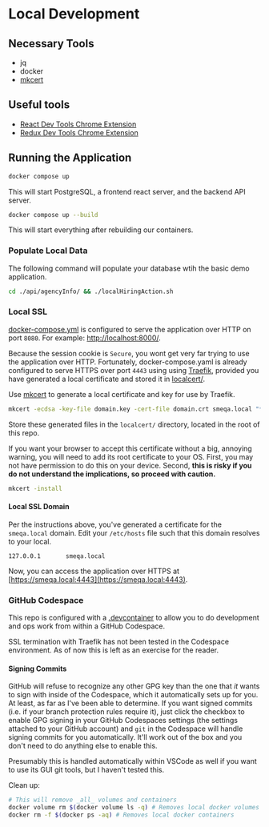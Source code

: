 # Local Development

## Necessary Tools

- jq
- docker
- [mkcert](https://github.com/FiloSottile/mkcert)

## Useful tools

- [React Dev Tools Chrome Extension](https://github.com/facebook/react)
- [Redux Dev Tools Chrome Extension](https://github.com/reduxjs/redux-devtools)

## Running the Application

```sh
docker compose up
```
This will start PostgreSQL, a frontend react server, and the backend API server.

```sh
docker compose up --build
```
This will start everything after rebuilding our containers.

### Populate Local Data
The following command will populate your database wtih the basic demo application.

```sh
cd ./api/agencyInfo/ && ./localHiringAction.sh
```

### Local SSL
[docker-compose.yml](/docker-compose.yml) is configured to serve the application
over HTTP on port `8080`. For example: [http://localhost:8000/](http://localhost:8000/).

Because the session cookie is `Secure`, you wont get very far trying to use the
application over HTTP. Fortunately, docker-compose.yaml is already configured to serve
HTTPS over port `4443` using using [Traefik](https://traefik.io/), provided you have
generated a local certificate and stored it in [localcert/](/localcert/).

Use [mkcert](https://github.com/FiloSottile/mkcert) to generate a local certificate
and key for use by Traefik.

```bash
mkcert -ecdsa -key-file domain.key -cert-file domain.crt smeqa.local "*.smeqa.local"
```

Store these generated files in the `localcert/` directory, located in the root of this
repo.

If you want your browser to accept this certificate without a big, annoying warning,
you will need to add its root certificate to your OS. First, you may not have
permission to do this on your device. Second, **this is risky if you do not understand
the implications, so proceed with caution.**

```sh
mkcert -install
```

#### Local SSL Domain
Per the instructions above, you've generated a certificate for the `smeqa.local` domain.
Edit your `/etc/hosts` file such that this domain resolves to your local.

```
127.0.0.1       smeqa.local
```

Now, you can access the application over HTTPS at
[https://smeqa.local:4443](https://smeqa.local:4443).


### GitHub Codespace
This repo is configured with a [.devcontainer](/.devcontainer) to allow you to do
development and ops work from within a GitHub Codespace.

SSL termination with Traefik has not been tested in the Codespace environment. As
of now this is left as an exercise for the reader.

#### Signing Commits
GitHub will refuse to recognize any other GPG key than the one that _it_ wants to sign with inside of
the Codespace, which it automatically sets up for you. At least, as far as I've been able to
determine. If you want signed commits (i.e. if your branch protection rules require it), just
click the checkbox to enable GPG signing in your GitHub Codespaces settings (the settings attached
to your GitHub account) and `git` in the Codespace will handle signing commits for you
automatically. It'll work out of the box and you don't need to do anything else to enable this.

Presumably this is handled automatically within VSCode as well if you want to use its GUI git
tools, but I haven't tested this.

<!-- Testing:

```sh
docker compose run --rm api npm run test
``` -->

Clean up:

```sh
# This will remove _all_ volumes and containers
docker volume rm $(docker volume ls -q) # Removes local docker volumes
docker rm -f $(docker ps -aq) # Removes local docker containers
```
